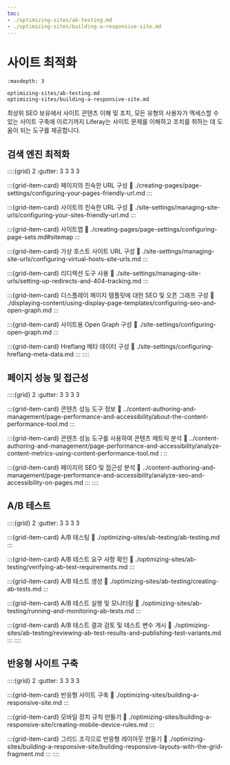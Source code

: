 ```yaml
---
toc:
- ./optimizing-sites/ab-testing.md
- ./optimizing-sites/building-a-responsive-site.md
---
```

# 사이트 최적화

```{toctree}
:maxdepth: 3

optimizing-sites/ab-testing.md
optimizing-sites/building-a-responsive-site.md
```

최상위 SEO 보유에서 사이트 콘텐츠 이해 및 조치, 모든 유형의 사용자가 액세스할 수 있는 사이트 구축에 이르기까지 Liferay는 사이트 문제를 이해하고 조치를 취하는 데 도움이 되는 도구를 제공합니다.

## 검색 엔진 최적화

::::{grid} 2
:gutter: 3 3 3 3

:::{grid-item-card} 페이지의 친숙한 URL 구성
:link: ./creating-pages/page-settings/configuring-your-pages-friendly-url.md
:::

:::{grid-item-card} 사이트의 친숙한 URL 구성
:link: ./site-settings/managing-site-urls/configuring-your-sites-friendly-url.md
:::

:::{grid-item-card} 사이트맵
:link: ./creating-pages/page-settings/configuring-page-sets.md#sitemap
:::

:::{grid-item-card} 가상 호스트 사이트 URL 구성
:link: ./site-settings/managing-site-urls/configuring-virtual-hosts-site-urls.md
:::

:::{grid-item-card} 리디렉션 도구 사용
:link: ./site-settings/managing-site-urls/setting-up-redirects-and-404-tracking.md
:::

:::{grid-item-card} 디스플레이 페이지 템플릿에 대한 SEO 및 오픈 그래프 구성
:link: ./displaying-content/using-display-page-templates/configuring-seo-and-open-graph.md
:::

:::{grid-item-card} 사이트용 Open Graph 구성
:link: ./site-settings/configuring-open-graph.md
:::

:::{grid-item-card} Hreflang 메타 데이터 구성
:link: ./site-settings/configuring-hreflang-meta-data.md
:::
::::

## 페이지 성능 및 접근성

::::{grid} 2
:gutter: 3 3 3 3

:::{grid-item-card} 콘텐츠 성능 도구 정보
:link: ../content-authoring-and-management/page-performance-and-accessibility/about-the-content-performance-tool.md
:::

:::{grid-item-card} 콘텐츠 성능 도구를 사용하여 콘텐츠 메트릭 분석
:link: ../content-authoring-and-management/page-performance-and-accessibility/analyze-content-metrics-using-content-performance-tool.md : ::

:::{grid-item-card} 페이지의 SEO 및 접근성 분석
:link: ../content-authoring-and-management/page-performance-and-accessibility/analyze-seo-and-accessibility-on-pages.md
:::
::::

## A/B 테스트

::::{grid} 2
:gutter: 3 3 3 3

:::{grid-item-card} A/B 테스팅
:link: ./optimizing-sites/ab-testing/ab-testing.md
:::

:::{grid-item-card} A/B 테스트 요구 사항 확인
:link: ./optimizing-sites/ab-testing/verifying-ab-test-requirements.md
:::

:::{grid-item-card} A/B 테스트 생성
:link: ./optimizing-sites/ab-testing/creating-ab-tests.md
:::

:::{grid-item-card} A/B 테스트 실행 및 모니터링
:link: ./optimizing-sites/ab-testing/running-and-monitoring-ab-tests.md
:::

:::{grid-item-card} A/B 테스트 결과 검토 및 테스트 변수 게시
:link: ./optimizing-sites/ab-testing/reviewing-ab-test-results-and-publishing-test-variants.md
:::
::::

## 반응형 사이트 구축

::::{grid} 2
:gutter: 3 3 3 3

:::{grid-item-card} 반응형 사이트 구축
:link: ./optimizing-sites/building-a-responsive-site.md
:::

:::{grid-item-card} 모바일 장치 규칙 만들기
:link: ./optimizing-sites/building-a-responsive-site/creating-mobile-device-rules.md
:::

:::{grid-item-card} 그리드 조각으로 반응형 레이아웃 만들기
:link: ./optimizing-sites/building-a-responsive-site/building-responsive-layouts-with-the-grid-fragment.md
:::
::::
